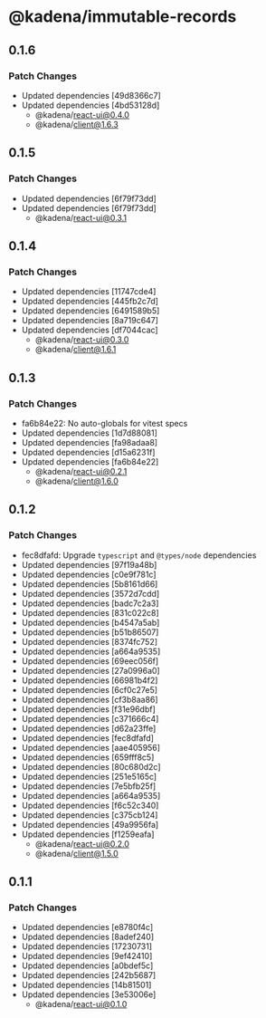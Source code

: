 # @kadena/immutable-records

## 0.1.6

### Patch Changes

- Updated dependencies [49d8366c7]
- Updated dependencies [4bd53128d]
  - @kadena/react-ui@0.4.0
  - @kadena/client@1.6.3

## 0.1.5

### Patch Changes

- Updated dependencies [6f79f73dd]
- Updated dependencies [6f79f73dd]
  - @kadena/react-ui@0.3.1

## 0.1.4

### Patch Changes

- Updated dependencies [11747cde4]
- Updated dependencies [445fb2c7d]
- Updated dependencies [6491589b5]
- Updated dependencies [8a719c647]
- Updated dependencies [df7044cac]
  - @kadena/react-ui@0.3.0
  - @kadena/client@1.6.1

## 0.1.3

### Patch Changes

- fa6b84e22: No auto-globals for vitest specs
- Updated dependencies [1d7d88081]
- Updated dependencies [fa98adaa8]
- Updated dependencies [d15a6231f]
- Updated dependencies [fa6b84e22]
  - @kadena/react-ui@0.2.1
  - @kadena/client@1.6.0

## 0.1.2

### Patch Changes

- fec8dfafd: Upgrade `typescript` and `@types/node` dependencies
- Updated dependencies [97f19a48b]
- Updated dependencies [c0e9f781c]
- Updated dependencies [5b8161d66]
- Updated dependencies [3572d7cdd]
- Updated dependencies [badc7c2a3]
- Updated dependencies [831c022c8]
- Updated dependencies [b4547a5ab]
- Updated dependencies [b51b86507]
- Updated dependencies [8374fc752]
- Updated dependencies [a664a9535]
- Updated dependencies [69eec056f]
- Updated dependencies [27a0996a0]
- Updated dependencies [66981b4f2]
- Updated dependencies [6cf0c27e5]
- Updated dependencies [cf3b8aa86]
- Updated dependencies [f31e96dbf]
- Updated dependencies [c371666c4]
- Updated dependencies [d62a23ffe]
- Updated dependencies [fec8dfafd]
- Updated dependencies [aae405956]
- Updated dependencies [659fff8c5]
- Updated dependencies [80c680d2c]
- Updated dependencies [251e5165c]
- Updated dependencies [7e5bfb25f]
- Updated dependencies [a664a9535]
- Updated dependencies [f6c52c340]
- Updated dependencies [c375cb124]
- Updated dependencies [49a9956fa]
- Updated dependencies [f1259eafa]
  - @kadena/react-ui@0.2.0
  - @kadena/client@1.5.0

## 0.1.1

### Patch Changes

- Updated dependencies [e8780f4c]
- Updated dependencies [8adef240]
- Updated dependencies [17230731]
- Updated dependencies [9ef42410]
- Updated dependencies [a0bdef5c]
- Updated dependencies [242b5687]
- Updated dependencies [14b81501]
- Updated dependencies [3e53006e]
  - @kadena/react-ui@0.1.0
